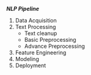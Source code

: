 ***NLP Pipeline***

1. Data Acquisition
2. Text Processing
    * Text cleanup
    * Basic Preprocessing
    * Advance Preprocessing
3. Feature Engineering
4. Modeling
5. Deployment